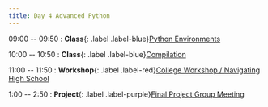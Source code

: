 ```yaml
---
title: Day 4 Advanced Python
---
```


09:00 -- 09:50
: **Class**{: .label .label-blue}[Python Environments](#)

10:00 -- 10:50
: **Class**{: .label .label-blue}[Compilation](#)

11:00 -- 11:50
: **Workshop**{: .label .label-red}[College Workshop / Navigating High School](#)

1:00 -- 2:50
: **Project**{: .label .label-purple}[Final Project Group Meeting](#)
